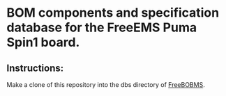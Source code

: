 # BOM components and specification database for the FreeEMS Puma Spin1 board.

## Instructions:

Make a clone of this repository into the dbs directory of [FreeBOBMS](https://github.com/jammi/FreeBOMBS).



